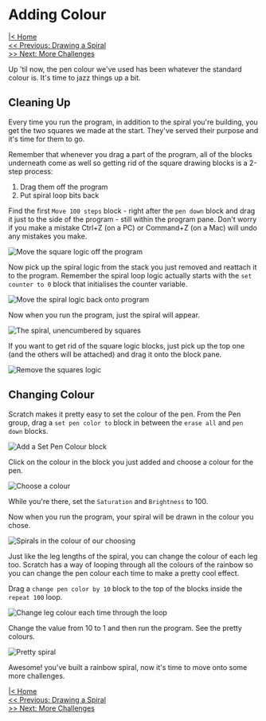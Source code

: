 # Adding Colour

[|< Home](../README.md)  
[<< Previous: Drawing a Spiral](./spirals4.md)  
[>> Next: More Challenges](./spirals6.md)

Up 'til now, the pen colour we've used has been whatever the standard colour is. It's time to jazz things up a bit.

## Cleaning Up

Every time you run the program, in addition to the spiral you're building, you get the two squares we made at the start. They've served their purpose and it's time for them to go.

Remember that whenever you drag a part of the program, all of the blocks underneath come as well so getting rid of the square drawing blocks is a 2-step process:

1. Drag them off the program
1. Put spiral loop bits back

Find the first `Move 100 steps` block - right after the `pen down` block and drag it just to the side of the program - still within the program pane. Don't worry if you make a mistake Ctrl+Z (on a PC) or Command+Z (on a Mac) will undo any mistakes you make.

![Move the square logic off the program](./images/clean-up-1.png)

Now pick up the spiral logic from the stack you just removed and reattach it to the program. Remember the spiral loop logic actually starts with the `set counter to 0` block that initialises the counter variable.

![Move the spiral logic back onto program](./images/clean-up-2.png)

Now when you run the program, just the spiral will appear.

![The spiral, unencumbered by squares](./images/clean-up-3.png)

If you want to get rid of the square logic blocks, just pick up the top one (and the others will be attached) and drag it onto the block pane.

![Remove the squares logic](./images/clean-up-4.png)

## Changing Colour

Scratch makes it pretty easy to set the colour of the pen. From the Pen group, drag a `set pen color to` block in between the `erase all` and `pen down` blocks.

![Add a Set Pen Colour block](./images/set-colour-1.png)

Click on the colour in the block you just added and choose a colour for the pen.

![Choose a colour](./images/set-colour-2.png)

While you're there, set the `Saturation` and `Brightness` to 100.

Now when you run the program, your spiral will be drawn in the colour you chose.

![Spirals in the colour of our choosing](./images/set-colour-3.png)

Just like the leg lengths of the spiral, you can change the colour of each leg too. Scratch has a way of looping through all the colours of the rainbow so you can change the pen colour each time to make a pretty cool effect.

Drag a `change pen color by 10` block to the top of the blocks inside the `repeat 100` loop.

![Change leg colour each time through the loop](./images/set-colour-4.png)

Change the value from 10 to 1 and then run the program. See the pretty colours.

![Pretty spiral](./images/set-colour-5.png)

Awesome! you've built a rainbow spiral, now it's time to move onto some more challenges.

[|< Home](../README.md)  
[<< Previous: Drawing a Spiral](./spirals4.md)  
[>> Next: More Challenges](./spirals6.md)
